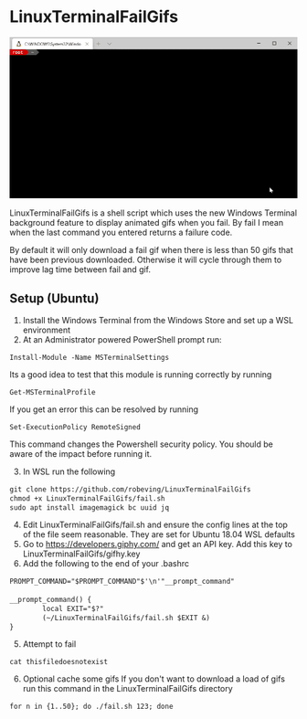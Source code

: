 # LinuxTerminalFailGifs

![Animated GIF showing fails in terminal](https://github.com/robeving/LinuxTerminalFailGifs/blob/master/demo.gif?raw=true)

LinuxTerminalFailGifs is a shell script which uses the new Windows Terminal background feature to display animated gifs when you fail. By fail I mean when the last command you entered returns a failure code.

By default it will only download a fail gif when there is less than 50 gifs that have been previous downloaded. Otherwise it will cycle through them to improve lag time between fail and gif.

## Setup (Ubuntu)
1. Install the Windows Terminal from the Windows Store and set up a WSL environment
2. At an Administrator powered PowerShell prompt run:
```
Install-Module -Name MSTerminalSettings
```
Its a good idea to test that this module is running correctly by running
```
Get-MSTerminalProfile
```
If you get an error this can be resolved by running
```
Set-ExecutionPolicy RemoteSigned
```
This command changes the Powershell security policy. You should be aware of the impact before running it.

3. In WSL run the following
```
git clone https://github.com/robeving/LinuxTerminalFailGifs
chmod +x LinuxTerminalFailGifs/fail.sh
sudo apt install imagemagick bc uuid jq
```
4. Edit LinuxTerminalFailGifs/fail.sh and ensure the config lines at the top of the file seem reasonable. They are set for Ubuntu 18.04 WSL defaults
5. Go to https://developers.giphy.com/ and get an API key. Add this key to LinuxTerminalFailGifs/gifhy.key
4. Add the following to the end of your .bashrc

```
PROMPT_COMMAND="$PROMPT_COMMAND"$'\n'"__prompt_command"

__prompt_command() {
        local EXIT="$?"
        (~/LinuxTerminalFailGifs/fail.sh $EXIT &)
}
```

5. Attempt to fail
```
cat thisfiledoesnotexist
```

6. Optional cache some gifs
If you don't want to download a load of gifs run this command in the LinuxTerminalFailGifs directory
```
for n in {1..50}; do ./fail.sh 123; done
```
